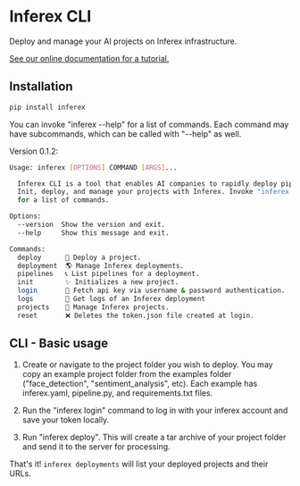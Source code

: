 # Inferex CLI

Deploy and manage your AI projects on Inferex infrastructure.

[See our online documentation for a tutorial.](https://docs.inferex.com/)

## Installation

```bash
pip install inferex
```

You can invoke "inferex --help" for a list of commands. Each command may have
subcommands, which can be called with "--help" as well.

Version 0.1.2:

```bash
Usage: inferex [OPTIONS] COMMAND [ARGS]...

  Inferex CLI is a tool that enables AI companies to rapidly deploy pipelines.
  Init, deploy, and manage your projects with Inferex. Invoke "inferex --help"
  for a list of commands.

Options:
  --version  Show the version and exit.
  --help     Show this message and exit.

Commands:
  deploy      🚀 Deploy a project.
  deployment  🌎 Manage Inferex deployments.
  pipelines   📞 List pipelines for a deployment.
  init        ✨ Initializes a new project.
  login       🔑 Fetch api key via username & password authentication.
  logs        📃 Get logs of an Inferex deployment
  projects    📁 Manage Inferex projects.
  reset       ❌ Deletes the token.json file created at login.
```

## CLI - Basic usage

1. Create or navigate to the project folder you wish to deploy. You may copy an
   example project folder from the examples folder ("face_detection",
   "sentiment_analysis", etc). Each example has inferex.yaml, pipeline.py, and
   requirements.txt files.

1. Run the "inferex login" command to log in with your inferex account
   and save your token locally.

1. Run "inferex deploy". This will create a tar archive of your project folder
   and send it to the server for processing.

That's it! `inferex deployments` will list your deployed projects and their URLs.

